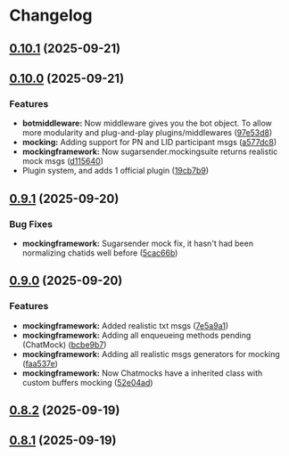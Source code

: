 # Changelog

## [0.10.1](https://github.com/KristanLaimon/WhatsBotCord.js/compare/v0.10.0...v0.10.1) (2025-09-21)

## [0.10.0](https://github.com/KristanLaimon/WhatsBotCord.js/compare/v0.9.1...v0.10.0) (2025-09-21)

### Features

* **botmiddleware:** Now middleware gives you the bot object. To allow more modularity and plug-and-play plugins/middlewares ([97e53d8](https://github.com/KristanLaimon/WhatsBotCord.js/commit/97e53d8af7632fcbb14dddc742028d3f46afefa3))
* **mocking:** Adding support for PN and LID participant msgs ([a577dc8](https://github.com/KristanLaimon/WhatsBotCord.js/commit/a577dc85ae1152bd367b981a6a2c8f78641668ff))
* **mockingframework:** Now sugarsender.mockingsuite returns realistic mock msgs ([d115640](https://github.com/KristanLaimon/WhatsBotCord.js/commit/d1156402c13026d6f2695f24a234a153d7539382))
* Plugin system, and adds 1 official plugin ([19cb7b9](https://github.com/KristanLaimon/WhatsBotCord.js/commit/19cb7b9bfc46246c9b23b8b499624cda4b9f9f2b))

## [0.9.1](https://github.com/KristanLaimon/WhatsBotCord.js/compare/v0.9.0...v0.9.1) (2025-09-20)

### Bug Fixes

- **mockingframework:** Sugarsender mock fix, it hasn't had been normalizing chatids well before ([5cac66b](https://github.com/KristanLaimon/WhatsBotCord.js/commit/5cac66bde34c862d17433ca3ecfdfe13a3f51b46))

## [0.9.0](https://github.com/KristanLaimon/WhatsBotCord.js/compare/v0.8.1...v0.9.0) (2025-09-20)

### Features

- **mockingframework:** Added realistic txt msgs ([7e5a9a1](https://github.com/KristanLaimon/WhatsBotCord.js/commit/7e5a9a1682c98197a5a420774138203026af6f4c))
- **mockingframework:** Adding all enqueueing methods pending (ChatMock) ([bcbe9b7](https://github.com/KristanLaimon/WhatsBotCord.js/commit/bcbe9b7b73f9b760a79cf99086c445c9369c5b43))
- **mockingframework:** Adding all realistic msgs generators for mocking ([faa537e](https://github.com/KristanLaimon/WhatsBotCord.js/commit/faa537eae7635d7df81fd9dcfb05eb9cccddeb4e))
- **mockingframework:** Now Chatmocks have a inherited class with custom buffers mocking ([52e04ad](https://github.com/KristanLaimon/WhatsBotCord.js/commit/52e04ad29b6b41a9b6c5cd13ae132ae0b5f5d8e4))

## [0.8.2](https://github.com/KristanLaimon/WhatsBotCord.js/compare/v0.8.1...v0.8.2) (2025-09-19)

## [0.8.1](https://github.com/KristanLaimon/WhatsBotCord.js/compare/v0.1.1-beta.13...v0.8.1) (2025-09-19)
